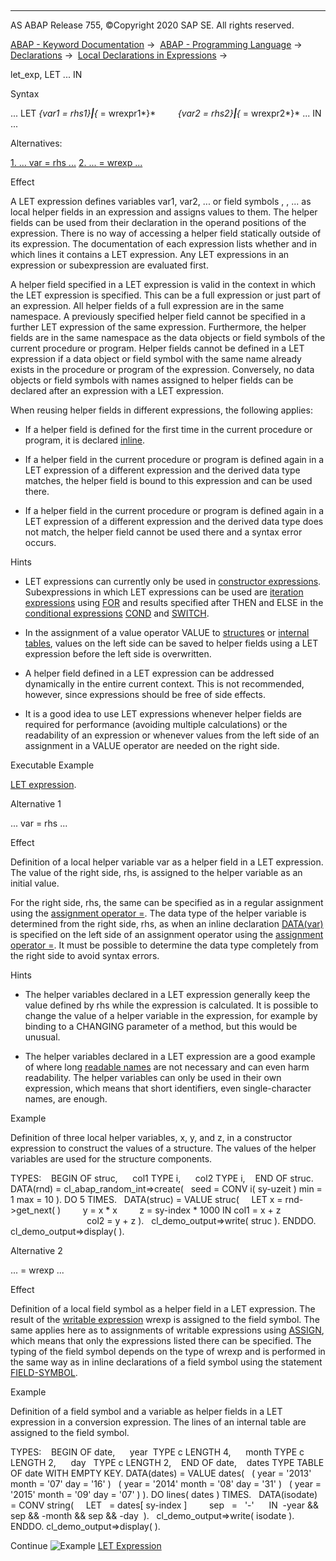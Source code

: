   

* * *

AS ABAP Release 755, ©Copyright 2020 SAP SE. All rights reserved.

[ABAP - Keyword Documentation](https://help.sap.com/doc/abapdocu_755_index_htm/7.55/en-US/abenabap.htm) →  [ABAP - Programming Language](https://help.sap.com/doc/abapdocu_755_index_htm/7.55/en-US/abenabap_reference.htm) →  [Declarations](https://help.sap.com/doc/abapdocu_755_index_htm/7.55/en-US/abendeclarations.htm) →  [Local Declarations in Expressions](https://help.sap.com/doc/abapdocu_755_index_htm/7.55/en-US/abenlocal_expr_declarations.htm) → 

let\_exp, LET ... IN

Syntax

... LET *{*var1 = rhs1*}**|**{*<fs1> = wrexpr1*}*
        *{*var2 = rhs2*}**|**{*<fs2> = wrexpr2*}* ... IN ...

Alternatives:

[1\. ... var = rhs ...](#!ABAP_ALTERNATIVE_1@1@)
[2\. ... <fs> = wrexp ...](#!ABAP_ALTERNATIVE_2@2@)

Effect

A LET expression defines variables var1, var2, ... or field symbols <fs1>, <fs2>, ... as local helper fields in an expression and assigns values to them. The helper fields can be used from their declaration in the operand positions of the expression. There is no way of accessing a helper field statically outside of its expression. The documentation of each expression lists whether and in which lines it contains a LET expression. Any LET expressions in an expression or subexpression are evaluated first.

A helper field specified in a LET expression is valid in the context in which the LET expression is specified. This can be a full expression or just part of an expression. All helper fields of a full expression are in the same namespace. A previously specified helper field cannot be specified in a further LET expression of the same expression. Furthermore, the helper fields are in the same namespace as the data objects or field symbols of the current procedure or program. Helper fields cannot be defined in a LET expression if a data object or field symbol with the same name already exists in the procedure or program of the expression. Conversely, no data objects or field symbols with names assigned to helper fields can be declared after an expression with a LET expression.

When reusing helper fields in different expressions, the following applies:

-   If a helper field is defined for the first time in the current procedure or program, it is declared [inline](https://help.sap.com/doc/abapdocu_755_index_htm/7.55/en-US/abeninline_declarations.htm).

-   If a helper field in the current procedure or program is defined again in a LET expression of a different expression and the derived data type matches, the helper field is bound to this expression and can be used there.

-   If a helper field in the current procedure or program is defined again in a LET expression of a different expression and the derived data type does not match, the helper field cannot be used there and a syntax error occurs.

Hints

-   LET expressions can currently only be used in [constructor expressions](https://help.sap.com/doc/abapdocu_755_index_htm/7.55/en-US/abenconstructor_expressions.htm). Subexpressions in which LET expressions can be used are [iteration expressions](https://help.sap.com/doc/abapdocu_755_index_htm/7.55/en-US/abeniteration_expression_glosry.htm "Glossary Entry") using [FOR](https://help.sap.com/doc/abapdocu_755_index_htm/7.55/en-US/abenfor.htm) and results specified after THEN and ELSE in the [conditional expressions](https://help.sap.com/doc/abapdocu_755_index_htm/7.55/en-US/abenconditional_expression_glosry.htm "Glossary Entry") [COND](https://help.sap.com/doc/abapdocu_755_index_htm/7.55/en-US/abenconditional_expression_cond.htm) and [SWITCH](https://help.sap.com/doc/abapdocu_755_index_htm/7.55/en-US/abenconditional_expression_switch.htm).

-   In the assignment of a value operator VALUE to [structures](https://help.sap.com/doc/abapdocu_755_index_htm/7.55/en-US/abenvalue_constructor_params_struc.htm) or [internal tables](https://help.sap.com/doc/abapdocu_755_index_htm/7.55/en-US/abenvalue_constructor_params_itab.htm), values on the left side can be saved to helper fields using a LET expression before the left side is overwritten.

-   A helper field defined in a LET expression can be addressed dynamically in the entire current context. This is not recommended, however, since expressions should be free of side effects.

-   It is a good idea to use LET expressions whenever helper fields are required for performance (avoiding multiple calculations) or the readability of an expression or whenever values from the left side of an assignment in a VALUE operator are needed on the right side.

Executable Example

[LET expression](https://help.sap.com/doc/abapdocu_755_index_htm/7.55/en-US/abenlet_abexa.htm).

Alternative 1

... var = rhs ...

Effect

Definition of a local helper variable var as a helper field in a LET expression. The value of the right side, rhs, is assigned to the helper variable as an initial value.

For the right side, rhs, the same can be specified as in a regular assignment using the [assignment operator \=](https://help.sap.com/doc/abapdocu_755_index_htm/7.55/en-US/abenequals_operator.htm). The data type of the helper variable is determined from the right side, rhs, as when an inline declaration [DATA(var)](https://help.sap.com/doc/abapdocu_755_index_htm/7.55/en-US/abendata_inline.htm) is specified on the left side of an assignment operator using the [assignment operator \=](https://help.sap.com/doc/abapdocu_755_index_htm/7.55/en-US/abenequals_operator.htm). It must be possible to determine the data type completely from the right side to avoid syntax errors.

Hints

-   The helper variables declared in a LET expression generally keep the value defined by rhs while the expression is calculated. It is possible to change the value of a helper variable in the expression, for example by binding to a CHANGING parameter of a method, but this would be unusual.

-   The helper variables declared in a LET expression are a good example of where long [readable names](https://help.sap.com/doc/abapdocu_755_index_htm/7.55/en-US/abentelling_names_guidl.htm "Guideline") are not necessary and can even harm readability. The helper variables can only be used in their own expression, which means that short identifiers, even single-character names, are enough.

Example

Definition of three local helper variables, x, y, and z, in a constructor expression to construct the values of a structure. The values of the helper variables are used for the structure components.

TYPES:
   BEGIN OF struc,
     col1 TYPE i,
     col2 TYPE i,
   END OF struc.
DATA(rnd) = cl\_abap\_random\_int=>create(
  seed = CONV i( sy-uzeit ) min = 1 max = 10 ).
DO 5 TIMES.
  DATA(struc) = VALUE struc(
    LET x = rnd->get\_next( )
        y = x \* x
        z = sy-index \* 1000 IN col1 = x + z
                               col2 = y + z ).
  cl\_demo\_output=>write( struc ).
ENDDO.
cl\_demo\_output=>display( ).

Alternative 2

... <fs> = wrexp ...

Effect

Definition of a local field symbol <fs> as a helper field in a LET expression. The result of the [writable expression](https://help.sap.com/doc/abapdocu_755_index_htm/7.55/en-US/abenwritable_expression_glosry.htm "Glossary Entry") wrexp is assigned to the field symbol. The same applies here as to assignments of writable expressions using [ASSIGN](https://help.sap.com/doc/abapdocu_755_index_htm/7.55/en-US/abapassign_mem_area_writable_exp.htm), which means that only the expressions listed there can be specified. The typing of the field symbol depends on the type of wrexp and is performed in the same way as in inline declarations of a field symbol using the statement [FIELD-SYMBOL](https://help.sap.com/doc/abapdocu_755_index_htm/7.55/en-US/abenfield-symbol_inline.htm).

Example

Definition of a field symbol and a variable as helper fields in a LET expression in a conversion expression. The lines of an internal table are assigned to the field symbol.

TYPES:
   BEGIN OF date,
     year  TYPE c LENGTH 4,
     month TYPE c LENGTH 2,
     day   TYPE c LENGTH 2,
   END OF date,
   dates TYPE TABLE OF date WITH EMPTY KEY.
DATA(dates) = VALUE dates(
  ( year = '2013' month = '07' day = '16' )
  ( year = '2014' month = '08' day = '31' )
  ( year = '2015' month = '09' day = '07' ) ).
DO lines( dates ) TIMES.
  DATA(isodate) = CONV string(
    LET <date>  = dates\[ sy-index \]
        sep   =   '-'
     IN  <date>-year && sep && <date>-month && sep && <date>-day  ).
  cl\_demo\_output=>write( isodate ).
ENDDO.
cl\_demo\_output=>display( ).

Continue
![Example](exa.gif "Example") [LET Expression](https://help.sap.com/doc/abapdocu_755_index_htm/7.55/en-US/abenlet_abexa.htm)
